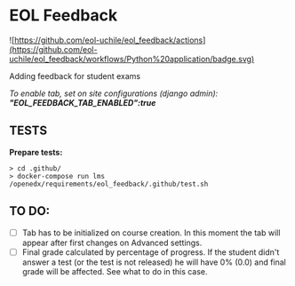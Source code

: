# EOL Feedback

![https://github.com/eol-uchile/eol_feedback/actions](https://github.com/eol-uchile/eol_feedback/workflows/Python%20application/badge.svg)

Adding feedback for student exams

*To enable tab, set on site configurations (django admin): **"EOL_FEEDBACK_TAB_ENABLED":true***

## TESTS
**Prepare tests:**

    > cd .github/
    > docker-compose run lms /openedx/requirements/eol_feedback/.github/test.sh


## TO DO:

- [ ] Tab has to be initialized on course creation. In this moment the tab will appear after first changes on Advanced settings.
- [ ] Final grade calculated by percentage of progress. If the student didn't answer a test (or the test is not released) he will have 0% (0.0) and final grade will be affected. See what to do in this case.
